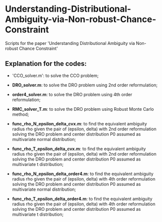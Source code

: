 # Understanding-Distributional-Ambiguity-via-Non-robust-Chance-Constraint
Scripts for the paper 'Understanding Distributional Ambiguity via Non-robust Chance Constraint'

## Explanation for the codes:

- 'CCO_solver.m': to solve the CCO problem;

- **DRO_solver.m**: to solve the DRO problem using 2nd order reformulation;

- **order4_solver.m**: to solve the DRO problem using 4th order reformulation;

- **RMC_solver_T.m**: to solve the DRO problem using Robust Monte Carlo method;

- **func_rho_N_epsilon_delta_cvx.m**: to find the equivalent ambiguity radius rho given the pair of (epsilon, delta) with 2nd order reformulation solving the DRO problem and center distribution P0 assumed as multivariate normal distribution;

- **func_rho_T_epsilon_delta_cvx.m**: to find the equivalent ambiguity radius rho given the pair of (epsilon, delta) with 2nd order reformulation solving the DRO problem and center distribution P0 assumed as multivariate t distribution;

- **func_rho_N_epsilon_delta_order4.m**: to find the equivalent ambiguity radius rho given the pair of (epsilon, delta) with 4th order reformulation solving the DRO problem and center distribution P0 assumed as multivariate normal distribution;

- **func_rho_T_epsilon_delta_order4.m**: to find the equivalent ambiguity radius rho given the pair of (epsilon, delta) with 4th order reformulation solving the DRO problem and center distribution P0 assumed as multivariate t distribution;


